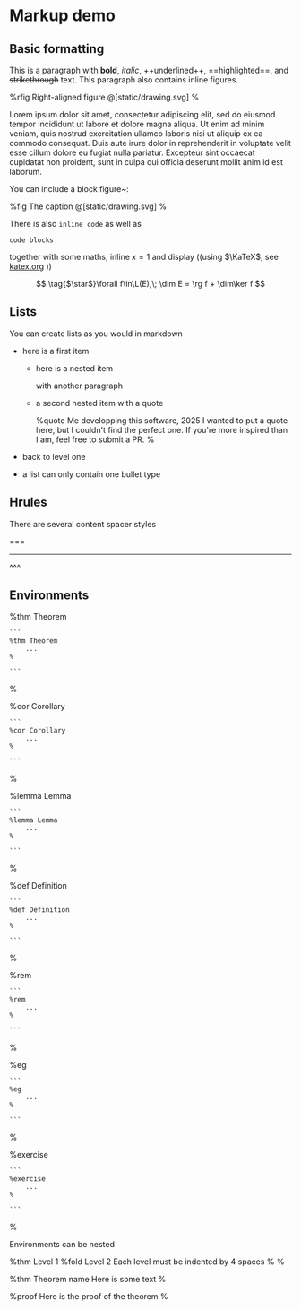 # Markup demo

## Basic formatting

This is a paragraph with **bold**, _italic_, ++underlined++, ==highlighted==, and ~~strikethrough~~ text. This paragraph also contains inline figures.

%rfig Right-aligned figure
    @[static/drawing.svg]
%

Lorem ipsum dolor sit amet, consectetur adipiscing elit, sed do eiusmod tempor incididunt ut labore et dolore magna aliqua. Ut enim ad minim veniam, quis nostrud exercitation ullamco laboris nisi ut aliquip ex ea commodo consequat. Duis aute irure dolor in reprehenderit in voluptate velit esse cillum dolore eu fugiat nulla pariatur. Excepteur sint occaecat cupidatat non proident, sunt in culpa qui officia deserunt mollit anim id est laborum.

You can include a block figure~:

%fig The caption
    @[static/drawing.svg]
%

There is also `inline code` as well as

```
code blocks
```

together with some maths, inline $x=1$ and display ((using $\KaTeX$, see [katex.org](katex.org) ))

$$
\tag{$\star$}\forall f\in\L(E),\; \dim E = \rg f + \dim\ker f
$$

## Lists

You can create lists as you would in markdown

- here is a first item

  - here is a nested item

    with another paragraph

  - a second nested item with a quote

    %quote Me developping this software, 2025
        I wanted to put a quote here, but I couldn't find the perfect one. If you're more inspired than I am, feel free to submit a PR.
    %

- back to level one

* a list can only contain one bullet type

## Hrules

There are several content spacer styles

===

---

^^^

## Environments

%thm Theorem

    ```
    %thm Theorem
        ...
    %

    ```

%

%cor Corollary

    ```
    %cor Corollary
        ...
    %

    ```

%

%lemma Lemma

    ```
    %lemma Lemma
        ...
    %

    ```

%

%def Definition

    ```
    %def Definition
        ...
    %

    ```

%

%rem

    ```
    %rem
        ...
    %

    ```

%

%eg

    ```
    %eg
        ...
    %

    ```

%

%exercise

    ```
    %exercise
        ...
    %

    ```

%

Environments can be nested

%thm Level 1
    %fold Level 2
        Each level must be indented by 4 spaces
    %
%

%thm Theorem name
    Here is some text
%

%proof
    Here is the proof of the theorem
%
